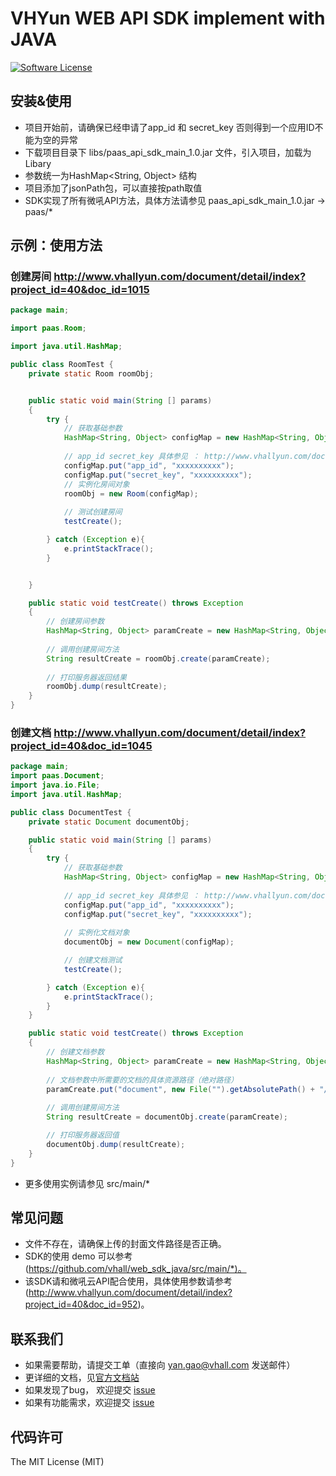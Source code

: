 # VHYun WEB API SDK implement with JAVA
[![Software License](https://img.shields.io/badge/license-MIT-brightgreen.svg)](LICENSE)

## 安装&使用
* 项目开始前，请确保已经申请了app_id 和 secret_key 否则得到一个应用ID不能为空的异常
* 下载项目目录下 libs/paas_api_sdk_main_1.0.jar 文件，引入项目，加载为Libary
* 参数统一为HashMap<String, Object> 结构
* 项目添加了jsonPath包，可以直接按path取值
* SDK实现了所有微吼API方法，具体方法请参见 paas_api_sdk_main_1.0.jar -> paas/*

## 示例：使用方法

### 创建房间 http://www.vhallyun.com/document/detail/index?project_id=40&doc_id=1015
```java
package main;

import paas.Room;

import java.util.HashMap;

public class RoomTest {
    private static Room roomObj;


    public static void main(String [] params)
    {
        try {
            // 获取基础参数
            HashMap<String, Object> configMap = new HashMap<String, Object>();
            
            // app_id secret_key 具体参见 ： http://www.vhallyun.com/document/detail/index?project_id=35&doc_id=843#应用ID（app_id）是什么？
            configMap.put("app_id", "xxxxxxxxxx");
            configMap.put("secret_key", "xxxxxxxxxx");
            // 实例化房间对象
            roomObj = new Room(configMap);
            
            // 测试创建房间
            testCreate();

        } catch (Exception e){
            e.printStackTrace();
        }


    }

    public static void testCreate() throws Exception
    {
        // 创建房间参数
        HashMap<String, Object> paramCreate = new HashMap<String, Object>();
        
        // 调用创建房间方法
        String resultCreate = roomObj.create(paramCreate);
        
        // 打印服务器返回结果
        roomObj.dump(resultCreate);
    }
}

```

### 创建文档 http://www.vhallyun.com/document/detail/index?project_id=40&doc_id=1045

```java
package main;
import paas.Document;
import java.io.File;
import java.util.HashMap;

public class DocumentTest {
    private static Document documentObj;

    public static void main(String [] params)
    {
        try {
            // 获取基础参数
            HashMap<String, Object> configMap = new HashMap<String, Object>();
            
            // app_id secret_key 具体参见 ： http://www.vhallyun.com/document/detail/index?project_id=35&doc_id=843#应用ID（app_id）是什么？
            configMap.put("app_id", "xxxxxxxxxx");
            configMap.put("secret_key", "xxxxxxxxxx");
            
            // 实例化文档对象
            documentObj = new Document(configMap);

            // 创建文档测试
            testCreate();

        } catch (Exception e){
            e.printStackTrace();
        }
    }

    public static void testCreate() throws Exception
    {
        // 创建文档参数
        HashMap<String, Object> paramCreate = new HashMap<String, Object>();
        
        // 文档参数中所需要的文档的具体资源路径（绝对路径）
        paramCreate.put("document", new File("").getAbsolutePath() + "/resources/number.pptx");
        
        // 调用创建房间方法
        String resultCreate = documentObj.create(paramCreate);

        // 打印服务器返回值
        documentObj.dump(resultCreate);
    }
}
```

* 更多使用实例请参见 src/main/*

## 常见问题
- 文件不存在，请确保上传的封面文件路径是否正确。
- SDK的使用 demo 可以参考 (https://github.com/vhall/web_sdk_java/src/main/*)。
- 该SDK请和微吼云API配合使用，具体使用参数请参考(http://www.vhallyun.com/document/detail/index?project_id=40&doc_id=952)。


## 联系我们

- 如果需要帮助，请提交工单（直接向 yan.gao@vhall.com 发送邮件）
- 更详细的文档，见[官方文档站](http://www.vhallyun.com/document/detail/index?project_id=40&doc_id=952)
- 如果发现了bug， 欢迎提交 [issue](https://github.com/vhall/VHYun_API_SDK_JAVA/issues)
- 如果有功能需求，欢迎提交 [issue](https://github.com/vhall/VHYun_API_SDK_JAVA/issues)

## 代码许可

The MIT License (MIT)
